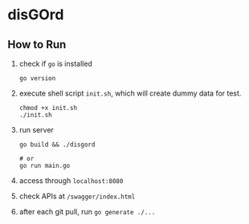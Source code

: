 # disGOrd

## How to Run
1. check if `go` is installed
    ```
    go version
    ```

1. execute shell script `init.sh`, which will create dummy data for test.
    ```
    chmod +x init.sh
    ./init.sh
    ```

1. run server
    ```
    go build && ./disgord

    # or
    go run main.go
    ```

1. access through `localhost:8080`

1. check APIs at `/swagger/index.html`

1. after each git pull, run `go generate ./...`
